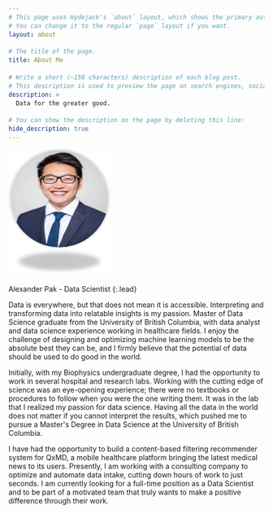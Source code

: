 ```yaml
---
# This page uses Hydejack's `about` layout, which shows the primary author's picture and about text at the top.
# You can change it to the regular `page` layout if you want.
layout: about

# The title of the page.
title: About Me

# Write a short (~150 characters) description of each blog post.
# This description is used to preview the page on search engines, social media, etc.
description: >
  Data for the greater good.

# You can show the description on the page by deleting this line:
hide_description: true
---
```

<img src="/assets/img/profilepic_round.jpg" width="200" height = "250" />


Alexander Pak - Data Scientist
{:.lead}

Data is everywhere, but that does not mean it is accessible. Interpreting and transforming data into relatable insights is my passion. Master of Data Science graduate from the University of British Columbia, with data analyst and data science experience working in healthcare fields. I enjoy the challenge of designing and optimizing machine learning models to be the absolute best they can be, and I firmly believe that the potential of data should be used to do good in the world.

Initially, with my Biophysics undergraduate degree, I had the opportunity to work in several hospital and research labs. Working with the cutting edge of science was an eye-opening experience; there were no textbooks or procedures to follow when you were the one writing them. It was in the lab that I realized my passion for data science. Having all the data in the world does not matter if you cannot interpret the results, which pushed me to pursue a Master's Degree in Data Science at the University of British Columbia. 

I have had the opportunity to build a content-based filtering recommender system for QxMD, a mobile healthcare platform bringing the latest medical news to its users. Presently, I am working with a consulting company to optimize and automate data intake, cutting down hours of work to just seconds. I am currently looking for a full-time position as a Data Scientist and to be part of a motivated team that truly wants to make a positive difference through their work.
